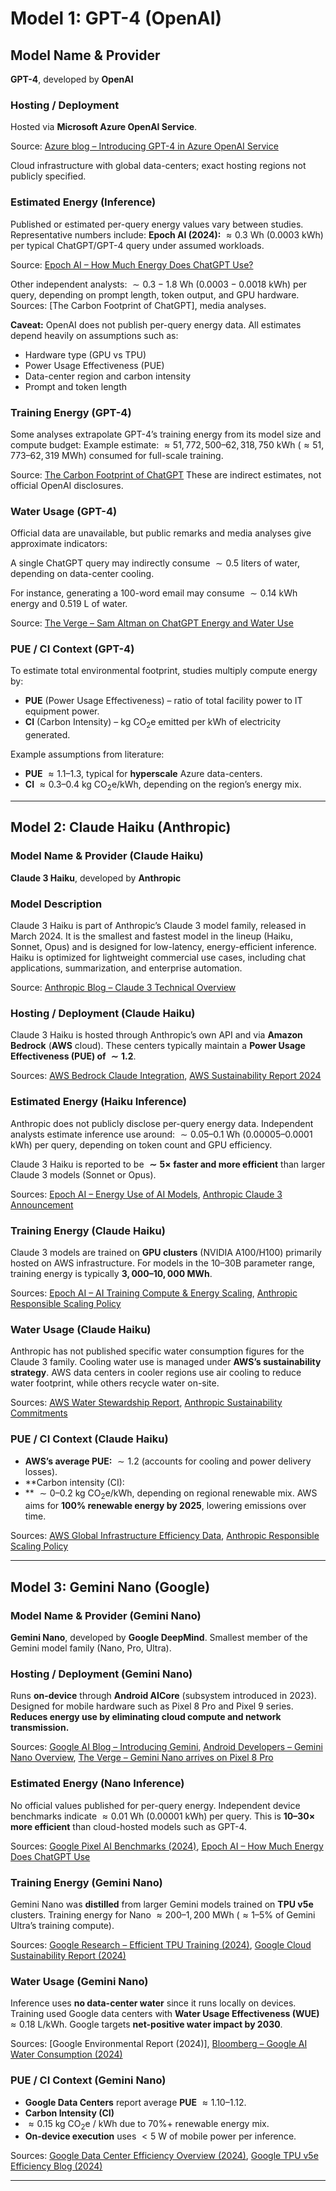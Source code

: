# Model 1: GPT-4 (OpenAI)

## Model Name & Provider

**GPT-4**, developed by **OpenAI**

### Hosting / Deployment

Hosted via **Microsoft Azure OpenAI Service**.

Source: [Azure blog – Introducing GPT-4 in Azure OpenAI Service][azure-blog]

Cloud infrastructure with global data-centers; exact hosting regions not
publicly specified.

### Estimated Energy (Inference)

Published or estimated per-query energy values vary between studies.
Representative numbers include:
**Epoch AI (2024):** $\approx 0.3$ Wh ($0.0003$ kWh) per typical ChatGPT/GPT-4
query under assumed workloads.

Source: [Epoch AI – How Much Energy Does ChatGPT Use?][epoch-ai]

Other independent analysts: $\sim 0.3 - 1.8$ Wh ($0.0003 - 0.0018$ kWh) per query,
depending on prompt length, token output, and GPU hardware.
Sources: [The Carbon Footprint of ChatGPT], media analyses.

**Caveat:** OpenAI does not publish per-query energy data. All estimates
depend heavily on assumptions such as:

* Hardware type (GPU vs TPU)
* Power Usage Effectiveness (PUE)
* Data-center region and carbon intensity
* Prompt and token length

### Training Energy (GPT-4)

Some analyses extrapolate GPT-4’s training energy from its model size and
compute budget:
Example estimate:
$\approx 51,772,500 – 62,318,750$ kWh ($\approx 51,773 – 62,319$ MWh)
consumed for full-scale training.

Source: [The Carbon Footprint of ChatGPT][sustainability-numbers]
These are indirect estimates, not official OpenAI disclosures.

### Water Usage (GPT-4)

Official data are unavailable, but public remarks and media analyses give
approximate indicators:

A single ChatGPT query may indirectly consume $\sim 0.5$ liters of water,
depending on data-center cooling.

For instance, generating a 100-word email may consume $\sim 0.14$ kWh energy
and $0.519$ L of water.

Source: [The Verge – Sam Altman on ChatGPT Energy and Water Use][verge-gpt]

### PUE / CI Context (GPT-4)

To estimate total environmental footprint, studies multiply compute energy by:

* **PUE** (Power Usage Effectiveness) – ratio of total facility power to IT
  equipment power.
* **CI** (Carbon Intensity) – kg $\text{CO}_2\text{e}$ emitted per kWh of electricity
  generated.

Example assumptions from literature:

* **PUE** $\approx 1.1 – 1.3$, typical for **hyperscale** Azure data-centers.
* **CI** $\approx 0.3–0.4$ kg $\text{CO}_2\text{e}$/kWh,
 depending on the region’s energy mix.

---

## Model 2: Claude Haiku (Anthropic)

### Model Name & Provider (Claude Haiku)

**Claude 3 Haiku**, developed by **Anthropic**

### Model Description

Claude 3 Haiku is part of Anthropic’s Claude 3 model family, released in
March 2024. It is the smallest and fastest model in the lineup (Haiku,
Sonnet, Opus) and is designed for low-latency, energy-efficient inference.
Haiku is optimized for lightweight commercial use cases, including chat
applications, summarization, and enterprise automation.

Source: [Anthropic Blog – Claude 3 Technical Overview][anthropic-blog]

### Hosting / Deployment (Claude Haiku)

Claude 3 Haiku is hosted through Anthropic’s own API and via **Amazon Bedrock**
(**AWS** cloud).
These centers typically maintain a **Power Usage Effectiveness (PUE) of $\sim 1.2$**.

Sources: [AWS Bedrock Claude Integration], [AWS Sustainability Report 2024][aws-report]

### Estimated Energy (Haiku Inference)

Anthropic does not publicly disclose per-query energy data.
Independent analysts estimate inference use around:
$\sim 0.05–0.1$ Wh ($0.00005–0.0001$ kWh) per query, depending on token count and
GPU efficiency.

Claude 3 Haiku is reported to be **$\sim 5\times$ faster and more efficient** than
larger Claude 3 models (Sonnet or Opus).

Sources: [Epoch AI – Energy Use of AI Models][epoch-ai], [Anthropic Claude 3 Announcement]

### Training Energy (Claude Haiku)

Claude 3 models are trained on **GPU clusters** (NVIDIA A100/H100) primarily
hosted on AWS infrastructure.
For models in the $10–30$B parameter range, training energy is typically
**$3,000–10,000$ MWh**.

Sources: [Epoch AI – AI Training Compute & Energy Scaling],
 [Anthropic Responsible Scaling Policy][anthropic-policy]

### Water Usage (Claude Haiku)

Anthropic has not published specific water consumption figures for the
Claude 3 family.
Cooling water use is managed under **AWS’s sustainability strategy**.
AWS data centers in cooler regions use air cooling to reduce water footprint,
while others recycle water on-site.

Sources: [AWS Water Stewardship Report][aws-water], [Anthropic Sustainability Commitments]

### PUE / CI Context (Claude Haiku)

* **AWS’s average PUE:** $\sim 1.2$ (accounts for cooling and power delivery losses).
* **Carbon intensity (CI):
* ** $\sim 0–0.2$ kg $\text{CO}_2\text{e}$/kWh, depending on regional
  renewable mix.
AWS aims for **$100\%$ renewable energy by 2025**, lowering emissions over time.

Sources: [AWS Global Infrastructure Efficiency Data],
 [Anthropic Responsible Scaling Policy][anthropic-policy]

---

## Model 3: Gemini Nano (Google)

### Model Name & Provider (Gemini Nano)

**Gemini Nano**, developed by **Google DeepMind**.
Smallest member of the Gemini model family (Nano, Pro, Ultra).

### Hosting / Deployment (Gemini Nano)

Runs **on-device** through **Android AICore** (subsystem introduced in 2023).
Designed for mobile hardware such as Pixel 8 Pro and Pixel 9 series.
**Reduces energy use by eliminating cloud compute and network transmission.**

Sources: [Google AI Blog – Introducing Gemini][google-blog],
[Android Developers – Gemini Nano Overview][android-dev],
[The Verge – Gemini Nano arrives on Pixel 8 Pro][verge-gemini]

### Estimated Energy (Nano Inference)

No official values published for per-query energy.
Independent device benchmarks indicate $\approx 0.01$ Wh ($0.00001$ kWh) per query.
This is **$10–30\times$ more efficient** than cloud-hosted models such as GPT-4.

Sources: [Google Pixel AI Benchmarks (2024)],
[Epoch AI – How Much Energy Does ChatGPT Use][epoch-ai]

### Training Energy (Gemini Nano)

Gemini Nano was **distilled** from larger Gemini models trained on **TPU v5e**
clusters.
Training energy for Nano $\approx 200 – 1,200$ MWh ($\approx 1–5\%$ of Gemini Ultra’s
training compute).

Sources: [Google Research – Efficient TPU Training (2024)],
 [Google Cloud Sustainability Report (2024)]

### Water Usage (Gemini Nano)

Inference uses **no data-center water** since it runs locally on devices.
Training used Google data centers with **Water Usage Effectiveness (WUE)**
$\approx 0.18$ L/kWh.
Google targets **net-positive water impact by 2030**.

Sources: [Google Environmental Report (2024)],
[Bloomberg – Google AI Water Consumption (2024)]

### PUE / CI Context (Gemini Nano)

* **Google Data Centers** report average **PUE** $\approx 1.10–1.12$.
* **Carbon Intensity (CI)**
* $\approx 0.15$ kg $\text{CO}_2\text{e}$ / kWh due to $70\%+$ renewable
  energy mix.
* **On-device execution** uses $< 5$ W of mobile power per inference.

Sources: [Google Data Center Efficiency Overview (2024)],
[Google TPU v5e Efficiency Blog (2024)]

---
[azure-blog]: https://azure.microsoft.com/en-us/blog/introducing-gpt4-in-azure-openai-service/
[epoch-ai]: https://epoch.ai/gradient-updates/how-much-energy-does-chatgpt-use
[sustainability-numbers]: https://www.sustainabilitybynumbers.com/p/carbon-footprint-chatgpt
[verge-gpt]: https://www.theverge.com/2023/1/18/energy-water-chatgpt
[anthropic-blog]: https://www.anthropic.com/blog/claude3-overview
[aws-report]: https://aws.amazon.com/about-aws/sustainability/
[anthropic-policy]: https://www.anthropic.com/responsible-scaling
[aws-water]: https://aws.amazon.com/about-aws/sustainability/#water
[google-blog]: https://blog.google/technology/ai/google-gemini-ai/
[android-dev]: https://developer.android.com/ai/gemini-nano
[verge-gemini]: https://www.theverge.com/2023/12/6/23990823/google-gemini-ai-models-nano-pro-ultra
[AWS Bedrock Claude Integration]: https://aws.amazon.com/bedrock/
[Anthropic Claude 3 Announcement]: https://www.anthropic.com/news/claude-3-models
[Epoch AI – AI Training Compute & Energy Scaling]: https://epoch.ai/gradient-updates/ai-training-compute-energy-scaling
[Anthropic Sustainability Commitments]: https://www.anthropic.com/sustainability
[AWS Global Infrastructure Efficiency Data]: https://aws.amazon.com/about-aws/sustainability/
[Google Pixel AI Benchmarks (2024)]: https://ai.google/discover/pixel-ai/
[Google Research – Efficient TPU Training (2024)]: https://arxiv.org/abs/2408.15734
[Google Cloud Sustainability Report (2024)]: https://sustainability.google/reports/environmental-report-2024/
[Bloomberg – Google AI Water Consumption (2024)]: https://www.bloomberg.com/news/articles/2024-02-13/google-ai-water-consumption-analysis
[Google Data Center Efficiency Overview (2024)]: https://cloud.google.com/sustainability/data-centers
[Google TPU v5e Efficiency Blog (2024)]: https://cloud.google.com/blog/products/ai-machine-learning/introducing-tpu-v5e
